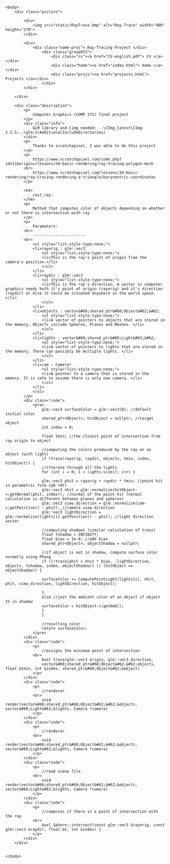
<html>
    <head>
        <meta charset="UTF-8">
        <title> RayTracer Project </title>
        <link rel="stylesheet" href="styles.css">
    </head>

    <body>
        <div class="picture">
        
            <div> 
                <img src="static/RayTrace.bmp" alt="Ray-Trace" width="480" height="270">
            </div>

            <div>
                <div class="name-proj"> Ray-Tracing Project </div>
                    <div class="groupOf3">
                        <div class="cv"><a href="CV-english.pdf"> CV </a></div>
                        <div class="home"><a href="index.html"> Home </a></div>
                        <div class="projs"><a href="projects.html"> Projects </a></div>
                    </div>
            </div>

        </div>

        <div class="description">
            <p>
                Computer Graphics (COMP 371) final project
            </p>
            <div class="info">
                GLM library and Cimg needed: ..\CImg_latest\CImg-2.5.5;..\glm;%(AdditionalIncludeDirectories)
            </div>
            <p>
                Thanks to scratchapixel, I was able to do this project
            </p>
            <p>
                https://www.scratchapixel.com/code.php?id=11&origin=/lessons/3d-basic-rendering/ray-tracing-polygon-mesh
            <br>
                https://www.scratchapixel.com/lessons/3d-basic-rendering/ray-tracing-rendering-a-triangle/barycentric-coordinates
            </p>

            <h4>
                cast_ray:
            </h4>
            <p>
                Method that computes color of objects depending on whether or not there is intersection with ray
            </p>
            <p>
                Parameters:
            <br>
                -----------------------
            <br>
                <ul style="list-style-type:none;">
                <li>rayorig : glm::vec3
                    <ul style="list-style-type:none;">
                    <li>This is the ray's point of origin from the camera's position.</li>
                    </ul>
                </li>
                <li>raydir : glm::vec3
                    <ul style="list-style-type:none;">
                    <li>This is the ray's direction. A vector in computer graphics needs both it's point of origin (rayorig) and it's direction (raydir) or else it could be situated anywhere in the world space.</li>
                    </ul>
                </li>
                <li>objects : vector&#60;shared_ptr&#60;Object&#62;&#62;
                    <ul style="list-style-type:none;">
                    <li>A vector of pointers to objects that are stored in the memory. Objects include Spheres, Planes and Meshes. </li>
                    </ul>
                </li>
                <li>lights : vector&#60;shared_ptr&#60;Light&#62;&#62;
                    <ul style="list-style-type:none;">
                    <li>A vector of pointers to lights that are stored in the memory. There can possibly be multiple lights. </li>
                    </ul>
                </li>
                <li>cam : Camera* 
                    <ul style="list-style-type:none;">
                    <li>A pointer to a camera that is stored in the memory. It is safe to assume there is only one camera. </li>
                    </ul>
                </li>
                </ul>  
            </p>
            <div class="code">
                <pre>
                    glm::vec3 surfaceColor = glm::vec3(0); //default initial color
	                shared_ptr<Object>; hitObject = nullptr; //target object
	                int index = 0;

	                float tmin; //the closest point of intersection from ray origin to object

	                //computing the colors produced by the ray on an object (with light)
	                if (trace(rayorig, raydir, objects, tmin, index, hitObject)) {
		            //itterate through all the lights
		            for (int i = 0; i < lights.size(); i++) {

			        glm::vec3 phit = rayorig + raydir * tmin; //point hit in parametric form (p0 +dt)
			        glm::vec3 nhit = glm::normalize(hitObject->;getNormal(phit, index)); //normal of the point hit (normal calculation is different between planes and spheres)
			        glm::vec3 view_direction = glm::normalize(cam->;getPosition() - phit); //camera view direction
			        glm::vec3 lightDirection = glm::normalize(lights[i].getPosition() - phit); //light direction vector
			
			        //computing shadows (similar calculation of trace)
			        float tshadow = INFINITY;
			        float bias = 1e-8; //add bias
			        shared_ptr<Object>; objectShadow = nullptr;
			
			        //if object is not in shadow, compute surface color normally using Phong
			        if ((!trace(phit + nhit * bias, -lightDirection, objects, tshadow, index, objectShadow)) || (hitObject == objectShadow)) {
				
				    surfaceColor += ComputePointLight(lights[i], nhit, phit, view_direction, lightDirection, hitObject);

			        }
			        else //just the ambient color of an object if object IS in shadow
				    surfaceColor = hitObject->;getAmb();
		            }
	                }

	                //resulting color
	                return surfaceColor;
                </pre>
            </div>
            <div class="code">
                <p>
                    //assigns the minimum point of intersection
                <br>
                    bool trace(glm::vec3 origin, glm::vec3 direction, 
	                vector&#60;shared_ptr&#60;Object&#62;&#62;objects, float &tmin, int &index, shared_ptr&#60;Object&#62;&object)
                </p>
            </div>
            <div class="code">
                <p>
                    //renderer
                <br>
                    void render(vector&#60;shared_ptr&#60;Object&#62;&#62;&objects, vector&#60;Light&#62;&lights, Camera *camera)
                </p>
            </div>
            <div class="code">
                <p>
                    //renderer
                <br>
                    void render(vector&#60;shared_ptr&#60;Object&#62;&#62;&objects, vector&#60;Light&#62;&lights, Camera *camera)
                </p>
            </div>
            <div class="code">
                <p>
                    //read scene file
                <br>
                    void render(vector&#60;shared_ptr&#60;Object&#62;&#62;&objects, vector&#60;Light&#62;&lights, Camera *camera)
                </p>
            </div>
            <div class="code">
                <p>
                    //computes if there is a point of intersection with the ray
                <br>
                    bool Sphere::intersect(const glm::vec3 &rayorig, const glm::vec3 &raydir, float &t, int &index) {
                </p>
            </div>
        </div>


    </body>

</html>
